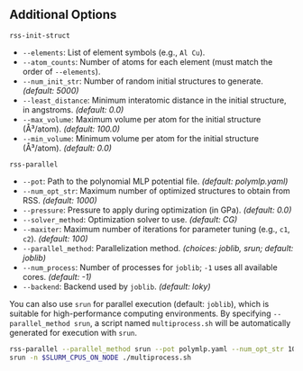 ## Additional Options

`rss-init-struct`

- `--elements`: List of element symbols (e.g., `Al Cu`).
- `--atom_counts`: Number of atoms for each element (must match the order of `--elements`).
- `--num_init_str`: Number of random initial structures to generate. *(default: 5000)*
- `--least_distance`: Minimum interatomic distance in the initial structure, in angstroms. *(default: 0.0)*
- `--max_volume`: Maximum volume per atom for the initial structure (Å³/atom). *(default: 100.0)*
- `--min_volume`: Minimum volume per atom for the initial structure (Å³/atom). *(default: 0.0)*


`rss-parallel`

- `--pot`: Path to the polynomial MLP potential file. *(default: polymlp.yaml)*
- `--num_opt_str`: Maximum number of optimized structures to obtain from RSS. *(default: 1000)*
- `--pressure`: Pressure to apply during optimization (in GPa). *(default: 0.0)*
- `--solver_method`: Optimization solver to use. *(default: CG)*
- `--maxiter`: Maximum number of iterations for parameter tuning (e.g., `c1`, `c2`). *(default: 100)*
- `--parallel_method`: Parallelization method. *(choices: joblib, srun; default: joblib)*
- `--num_process`: Number of processes for `joblib`; `-1` uses all available cores. *(default: -1)*
- `--backend`: Backend used by `joblib`. *(default: loky)*

You can also use `srun` for parallel execution (default: `joblib`), which is suitable for high-performance computing environments. 
By specifying `--parallel_method srun`, a script named `multiprocess.sh` will be automatically generated for execution with `srun`. 

```bash
rss-parallel --parallel_method srun --pot polymlp.yaml --num_opt_str 1000
srun -n $SLURM_CPUS_ON_NODE ./multiprocess.sh
```